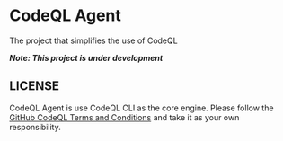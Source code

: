# CodeQL Agent
The project that simplifies the use of CodeQL

***Note: This project is under development***

## LICENSE
CodeQL Agent is use CodeQL CLI as the core engine. Please follow the [GitHub CodeQL Terms and Conditions](https://github.com/github/codeql-cli-binaries/blob/main/LICENSE.md) and take it as your own responsibility.
